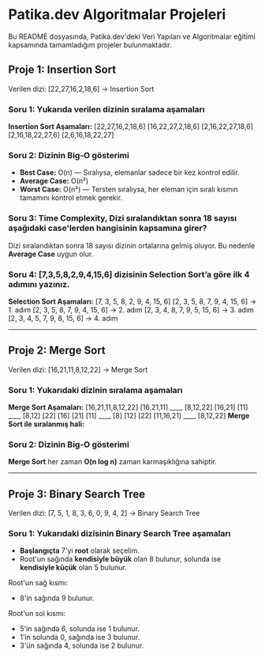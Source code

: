 # Patika.dev Algoritmalar Projeleri

Bu README dosyasında, Patika.dev'deki Veri Yapıları ve Algoritmalar eğitimi kapsamında tamamladığım projeler bulunmaktadır.

## Proje 1: Insertion Sort
Verilen dizi: [22,27,16,2,18,6] -> Insertion Sort

### Soru 1: Yukarıda verilen dizinin sıralama aşamaları

**Insertion Sort Aşamaları:**
[22,27,16,2,18,6]
[16,22,27,2,18,6]
[2,16,22,27,18,6]
[2,16,18,22,27,6]
[2,6,16,18,22,27]

### Soru 2: Dizinin Big-O gösterimi

- **Best Case:** O(n) — Sıralıysa, elemanlar sadece bir kez kontrol edilir.
- **Average Case:** O(n²)
- **Worst Case:** O(n²) — Tersten sıralıysa, her eleman için sıralı kısmın tamamını kontrol etmek gerekir.

### Soru 3: Time Complexity, Dizi sıralandıktan sonra 18 sayısı aşağıdaki case'lerden hangisinin kapsamına girer?

Dizi sıralandıktan sonra 18 sayısı dizinin ortalarına gelmiş oluyor. Bu nedenle **Average Case** uygun olur.

### Soru 4: [7,3,5,8,2,9,4,15,6] dizisinin Selection Sort’a göre ilk 4 adımını yazınız.

**Selection Sort Aşamaları:**
[7, 3, 5, 8, 2, 9, 4, 15, 6]
[2, 3, 5, 8, 7, 9, 4, 15, 6] -> 1. adım
[2, 3, 5, 8, 7, 9, 4, 15, 6] -> 2. adım
[2, 3, 4, 8, 7, 9, 5, 15, 6] -> 3. adım
[2, 3, 4, 5, 7, 9, 8, 15, 6] -> 4. adım

---

## Proje 2: Merge Sort
Verilen dizi: [16,21,11,8,12,22] -> Merge Sort

### Soru 1: Yukarıdaki dizinin sıralama aşamaları

**Merge Sort Aşamaları:**
[16,21,11,8,12,22]
[16,21,11] ____ [8,12,22]
[16,21] [11] ____ [8,12] [22]
[16] [21] [11] ____ [8] [12] [22]
[11,16,21] ____ [8,12,22]
**Merge Sort ile sıralanmış hali:**

### Soru 2: Dizinin Big-O gösterimi

**Merge Sort** her zaman **O(n log n)** zaman karmaşıklığına sahiptir.

---

## Proje 3: Binary Search Tree

Verilen dizi: [7, 5, 1, 8, 3, 6, 0, 9, 4, 2] -> Binary Search Tree

### Soru 1: Yukarıdaki dizisinin Binary Search Tree aşamaları

- **Başlangıçta** 7'yi **root** olarak seçelim.
- Root'un sağında **kendisiyle büyük** olan 8 bulunur, solunda ise **kendisiyle küçük** olan 5 bulunur.

Root'un sağ kısmı:
- 8'in sağında 9 bulunur.

Root'un sol kısmı:
- 5'in sağında 6, solunda ise 1 bulunur.
- 1'in solunda 0, sağında ise 3 bulunur.
- 3'ün sağında 4, solunda ise 2 bulunur.


